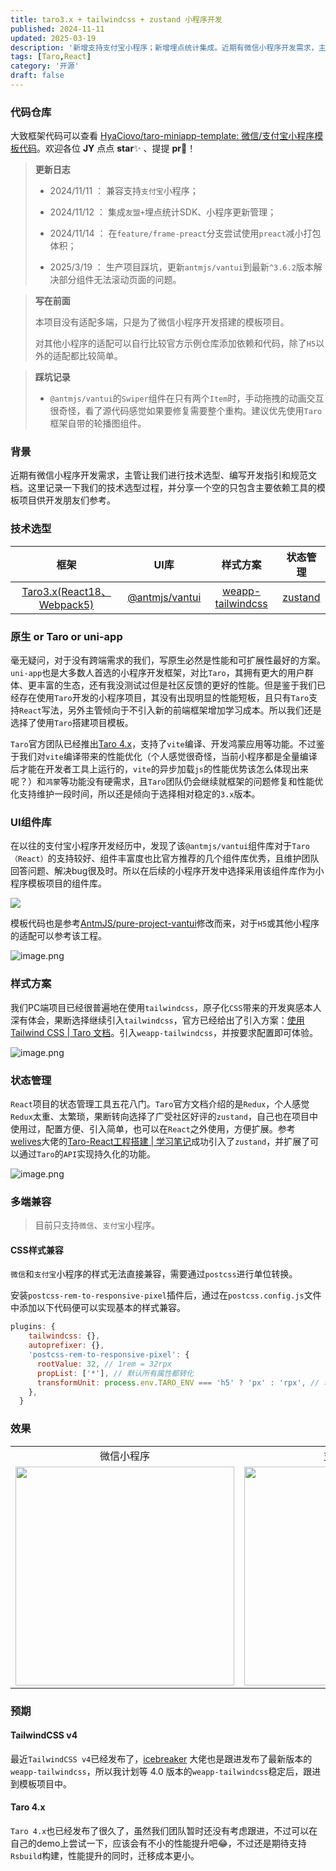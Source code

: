 ```yaml
---
title: taro3.x + tailwindcss + zustand 小程序开发
published: 2024-11-11
updated: 2025-03-19
description: '新增支持支付宝小程序；新增埋点统计集成。近期有微信小程序开发需求，主管让我们进行技术选型、编写开发指引和规范文档。这里记录一下我们的技术选型过程，并分享一个模板项目供开发朋友们参考。'
tags: [Taro,React]
category: '开源'
draft: false 
---
```



### 代码仓库

大致框架代码可以查看 [HyaCiovo/taro-miniapp-template: 微信/支付宝小程序模板代码](https://github.com/HyaCiovo/taro-miniapp-template)。欢迎各位 **JY** 点点 **star**✨ 、提提 **pr**💫！

> **更新日志**
>
> *   2024/11/11 ： 兼容支持`支付宝`小程序；
>
> *   2024/11/12 ： 集成`友盟+`埋点统计SDK、小程序更新管理；
>
> *   2024/11/14 ： 在`feature/frame-preact`分支尝试使用`preact`减小打包体积；
>
> *   2025/3/19  ： 生产项目踩坑，更新`antmjs/vantui`到最新`^3.6.2`版本解决部分组件无法滚动页面的问题。

> **写在前面**
>
> 本项目没有适配多端，只是为了微信小程序开发搭建的模板项目。
>
> 对其他小程序的适配可以自行比较官方示例仓库添加依赖和代码，除了`H5`以外的适配都比较简单。

> **踩坑记录**
>
> *   `@antmjs/vantui`的`Swiper`组件在只有两个`Item`时，手动拖拽的动画交互很奇怪，看了源代码感觉如果要修复需要整个重构。建议优先使用`Taro`框架自带的轮播图组件。

### 背景

近期有微信小程序开发需求，主管让我们进行技术选型、编写开发指引和规范文档。这里记录一下我们的技术选型过程，并分享一个空的只包含主要依赖工具的模板项目供开发朋友们参考。

### 技术选型

|                         框架                        |                           UI库                           |                                          样式方案                                         |                   状态管理                   |
| :-----------------------------------------------: | :-----------------------------------------------------: | :-----------------------------------------------------------------------------------: | :--------------------------------------: |
| [Taro3.x(React18、Webpack5)](https://taro.js.org/) | [@antmjs/vantui](https://antmjs.github.io/vantui/main/) | [weapp-tailwindcss](https://weapp-tw.icebreaker.top/docs/quick-start/frameworks/taro) | [zustand](https://zustand-demo.pmnd.rs/) |

### 原生 or Taro or uni-app

毫无疑问，对于没有跨端需求的我们，写原生必然是性能和可扩展性最好的方案。`uni-app`也是大多数人首选的小程序开发框架，对比`Taro`，其拥有更大的用户群体、更丰富的生态，还有我没测试过但是社区反馈的更好的性能。但是鉴于我们已经存在使用`Taro`开发的小程序项目，其没有出现明显的性能短板，且只有`Taro`支持`React`写法，另外主管倾向于不引入新的前端框架增加学习成本。所以我们还是选择了使用`Taro`搭建项目模板。

`Taro`官方团队已经推出[Taro 4.x](https://juejin.cn/post/7330792655125463067)，支持了`vite`编译、开发鸿蒙应用等功能。不过鉴于我们对`vite`编译带来的性能优化（个人感觉很奇怪，当前小程序都是全量编译后才能在开发者工具上运行的，`vite`的异步加载`js`的性能优势该怎么体现出来呢？）和`鸿蒙`等功能没有硬需求，且`Taro`团队仍会继续就框架的问题修复和性能优化支持维护一段时间，所以还是倾向于选择相对稳定的`3.x`版本。

### UI组件库

在以往的支付宝小程序开发经历中，发现了该`@antmjs/vantui`组件库对于`Taro（React）`的支持较好、组件丰富度也比官方推荐的几个组件库优秀，且维护团队回答问题、解决bug很及时。所以在后续的小程序开发中选择采用该组件库作为小程序模板项目的组件库。

<img src="https://p0-xtjj-private.juejin.cn/tos-cn-i-73owjymdk6/d690e56ab34d443eb0379fa43b6026e7~tplv-73owjymdk6-jj-mark-v1:0:0:0:0:5o6Y6YeR5oqA5pyv56S-5Yy6IEAg6auY6aG55LiN6L-H5LiN5pS55ZCN:q75.awebp?policy=eyJ2bSI6MywidWlkIjoiNDMzMjU0NTk3MDgyMDg2MSJ9&rk3s=f64ab15b&x-orig-authkey=f32326d3454f2ac7e96d3d06cdbb035152127018&x-orig-expires=1745228542&x-orig-sign=tkUopBxW%2F6Ay6UVAm%2BL84RQ30Mk%3D">

模板代码也是参考[AntmJS/pure-project-vantui](https://github.com/AntmJS/pure-project-vantui)修改而来，对于`H5`或其他小程序的适配可以参考该工程。

![image.png](https://p0-xtjj-private.juejin.cn/tos-cn-i-73owjymdk6/1edc97d47aa74b66bf9fa406047f9a6c~tplv-73owjymdk6-jj-mark-v1:0:0:0:0:5o6Y6YeR5oqA5pyv56S-5Yy6IEAg6auY6aG55LiN6L-H5LiN5pS55ZCN:q75.awebp?policy=eyJ2bSI6MywidWlkIjoiNDMzMjU0NTk3MDgyMDg2MSJ9&rk3s=f64ab15b&x-orig-authkey=f32326d3454f2ac7e96d3d06cdbb035152127018&x-orig-expires=1745228542&x-orig-sign=fUVZ7jTwXr2PZUIIm3bKX0M3tNM%3D)

### 样式方案

我们PC端项目已经很普遍地在使用`tailwindcss`，原子化`CSS`带来的开发爽感本人深有体会，果断选择继续引入`tailwindcss`，官方已经给出了引入方案：[使用 Tailwind CSS | Taro 文档](https://docs.taro.zone/docs/tailwindcss)。引入`weapp-tailwindcss`，并按要求配置即可体验。

![image.png](https://p0-xtjj-private.juejin.cn/tos-cn-i-73owjymdk6/d5512814cd97428b9713b73eb57dda86~tplv-73owjymdk6-jj-mark-v1:0:0:0:0:5o6Y6YeR5oqA5pyv56S-5Yy6IEAg6auY6aG55LiN6L-H5LiN5pS55ZCN:q75.awebp?policy=eyJ2bSI6MywidWlkIjoiNDMzMjU0NTk3MDgyMDg2MSJ9&rk3s=f64ab15b&x-orig-authkey=f32326d3454f2ac7e96d3d06cdbb035152127018&x-orig-expires=1745228542&x-orig-sign=cGYoqYsgMpxF%2Fs5gakwfripf%2Bhg%3D)

### 状态管理

`React`项目的状态管理工具五花八门。`Taro`官方文档介绍的是`Redux`，个人感觉`Redux`太重、太繁琐，果断转向选择了广受社区好评的`zustand`，自己也在项目中使用过，配置方便、引入简单，也可以在`React`之外使用，方便扩展。参考[welives](https://github.com/welives)大佬的[Taro-React工程搭建 | 学习笔记](https://welives.github.io/blog/front-end/engineering/taro/create-react.html)成功引入了`zustand`，并扩展了可以通过`Taro`的`API`实现持久化的功能。

![image.png](https://p0-xtjj-private.juejin.cn/tos-cn-i-73owjymdk6/3257c82157e144acb01c26fd071cd039~tplv-73owjymdk6-jj-mark-v1:0:0:0:0:5o6Y6YeR5oqA5pyv56S-5Yy6IEAg6auY6aG55LiN6L-H5LiN5pS55ZCN:q75.awebp?policy=eyJ2bSI6MywidWlkIjoiNDMzMjU0NTk3MDgyMDg2MSJ9&rk3s=f64ab15b&x-orig-authkey=f32326d3454f2ac7e96d3d06cdbb035152127018&x-orig-expires=1745228542&x-orig-sign=Vg4Jr6i9CseBZYjDwLnI98%2FHiaU%3D)

### 多端兼容

> 目前只支持`微信`、`支付宝`小程序。

#### CSS样式兼容

`微信`和`支付宝`小程序的样式无法直接兼容，需要通过`postcss`进行单位转换。

安装`postcss-rem-to-responsive-pixel`插件后，通过在`postcss.config.js`文件中添加以下代码便可以实现基本的样式兼容。

```js
plugins: {
    tailwindcss: {},
    autoprefixer: {},
    'postcss-rem-to-responsive-pixel': {
      rootValue: 32, // 1rem = 32rpx
      propList: ['*'], // 默认所有属性都转化
      transformUnit: process.env.TARO_ENV === 'h5' ? 'px' : 'rpx', // 转化的单位,可以变成 px / rpx
    },
  }
```

### 效果

<table>
  <tbody align="center">
      <tr>
          <td>微信小程序</td>
          <td>支付宝小程序</td>
      </tr>
      <tr>
    <td><img src="https://p0-xtjj-private.juejin.cn/tos-cn-i-73owjymdk6/ee1c40d301534fdb82f865513f077952~tplv-73owjymdk6-jj-mark-v1:0:0:0:0:5o6Y6YeR5oqA5pyv56S-5Yy6IEAg6auY6aG55LiN6L-H5LiN5pS55ZCN:q75.awebp?policy=eyJ2bSI6MywidWlkIjoiNDMzMjU0NTk3MDgyMDg2MSJ9&rk3s=f64ab15b&x-orig-authkey=f32326d3454f2ac7e96d3d06cdbb035152127018&x-orig-expires=1745228542&x-orig-sign=p%2F9vVSHlK%2FFaVpmNbZ18aaT0a80%3D" width="350"></td>
    <td><img src="https://p0-xtjj-private.juejin.cn/tos-cn-i-73owjymdk6/38c2f6a9f8ef465fb1a89830814cadce~tplv-73owjymdk6-jj-mark-v1:0:0:0:0:5o6Y6YeR5oqA5pyv56S-5Yy6IEAg6auY6aG55LiN6L-H5LiN5pS55ZCN:q75.awebp?policy=eyJ2bSI6MywidWlkIjoiNDMzMjU0NTk3MDgyMDg2MSJ9&rk3s=f64ab15b&x-orig-authkey=f32326d3454f2ac7e96d3d06cdbb035152127018&x-orig-expires=1745228542&x-orig-sign=vBxfPVlHkLMSsSQ09UnirTdFvRQ%3D" width="350"></td>
  </tr>
</tbody></table>

### 预期

#### TailwindCSS v4

最近`TailwindCSS v4`已经发布了，[icebreaker](https://github.com/sonofmagic) 大佬也是跟进发布了最新版本的 `weapp-tailwindcss`，所以我计划等 4.0 版本的`weapp-tailwindcss`稳定后，跟进到模板项目中。

#### Taro 4.x

`Taro 4.x`也已经发布了很久了，虽然我们团队暂时还没有考虑跟进，不过可以在自己的demo上尝试一下，应该会有不小的性能提升吧😂，不过还是期待支持`Rsbuild`构建，性能提升的同时，迁移成本更小。
